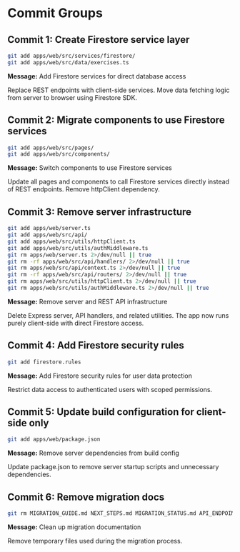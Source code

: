 # Commit Groups

## Commit 1: Create Firestore service layer
```bash
git add apps/web/src/services/firestore/
git add apps/web/src/data/exercises.ts
```
**Message:** Add Firestore services for direct database access

Replace REST endpoints with client-side services. Move data fetching logic from server to browser using Firestore SDK.

## Commit 2: Migrate components to use Firestore services
```bash
git add apps/web/src/pages/
git add apps/web/src/components/
```
**Message:** Switch components to use Firestore services

Update all pages and components to call Firestore services directly instead of REST endpoints. Remove httpClient dependency.

## Commit 3: Remove server infrastructure
```bash
git add apps/web/server.ts
git add apps/web/src/api/
git add apps/web/src/utils/httpClient.ts
git add apps/web/src/utils/authMiddleware.ts
git rm apps/web/server.ts 2>/dev/null || true
git rm -rf apps/web/src/api/handlers/ 2>/dev/null || true
git rm apps/web/src/api/context.ts 2>/dev/null || true
git rm -rf apps/web/src/api/routers/ 2>/dev/null || true
git rm apps/web/src/utils/httpClient.ts 2>/dev/null || true
git rm apps/web/src/utils/authMiddleware.ts 2>/dev/null || true
```
**Message:** Remove server and REST API infrastructure

Delete Express server, API handlers, and related utilities. The app now runs purely client-side with direct Firestore access.

## Commit 4: Add Firestore security rules
```bash
git add firestore.rules
```
**Message:** Add Firestore security rules for user data protection

Restrict data access to authenticated users with scoped permissions.

## Commit 5: Update build configuration for client-side only
```bash
git add apps/web/package.json
```
**Message:** Remove server dependencies from build config

Update package.json to remove server startup scripts and unnecessary dependencies.

## Commit 6: Remove migration docs
```bash
git rm MIGRATION_GUIDE.md NEXT_STEPS.md MIGRATION_STATUS.md API_ENDPOINTS_MAP.json MIGRATION_COMPLETE.md FINAL_MIGRATION_STATUS.md MIGRATION_PROGRESS.md FIX_SUMMARY.md COMMIT_GROUPS.md 2>/dev/null || true
```
**Message:** Clean up migration documentation

Remove temporary files used during the migration process.


